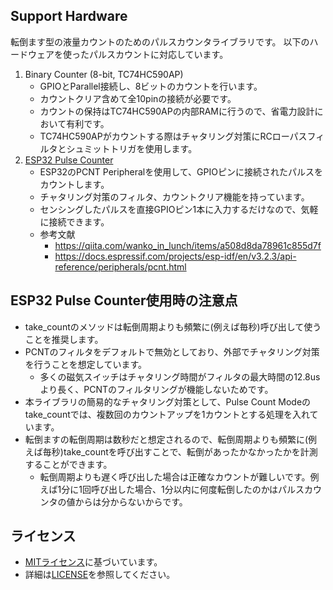 ## Support Hardware
転倒ます型の液量カウントのためのパルスカウンタライブラリです。
以下のハードウェアを使ったパルスカウントに対応しています。
1. Binary Counter (8-bit, TC74HC590AP)
   - GPIOとParallel接続し、8ビットのカウントを行います。
   - カウントクリア含めて全10pinの接続が必要です。
   - カウントの保持はTC74HC590APの内部RAMに行うので、省電力設計において有利です。
   - TC74HC590APがカウントする際はチャタリング対策にRCローパスフィルタとシュミットトリガを使用します。
2. [ESP32 Pulse Counter](https://docs.espressif.com/projects/esp-idf/en/latest/esp32/api-reference/peripherals/pcnt.html)
   - ESP32のPCNT Peripheralを使用して、GPIOピンに接続されたパルスをカウントします。
   - チャタリング対策のフィルタ、カウントクリア機能を持っています。
   - センシングしたパルスを直接GPIOピン1本に入力するだけなので、気軽に接続できます。
   - 参考文献
     - https://qiita.com/wanko_in_lunch/items/a508d8da78961c855d7f
     - https://docs.espressif.com/projects/esp-idf/en/v3.2.3/api-reference/peripherals/pcnt.html

## ESP32 Pulse Counter使用時の注意点
- take_countのメソッドは転倒周期よりも頻繁に(例えば毎秒)呼び出して使うことを推奨します。
- PCNTのフィルタをデフォルトで無効としており、外部でチャタリング対策を行うことを想定しています。
  - 多くの磁気スイッチはチャタリング時間がフィルタの最大時間の12.8usより長く、PCNTのフィルタリングが機能しないためです。
- 本ライブラリの簡易的なチャタリング対策として、Pulse Count Modeのtake_countでは、複数回のカウントアップを1カウントとする処理を入れています。
- 転倒ますの転倒周期は数秒だと想定されるので、転倒周期よりも頻繁に(例えば毎秒)take_countを呼び出すことで、転倒があったかなかったかを計測することができます。
  - 転倒周期よりも遅く呼び出した場合は正確なカウントが難しいです。例えば1分に1回呼び出した場合、1分以内に何度転倒したのかはパルスカウンタの値からは分からないからです。

## ライセンス
- [MITライセンス](https://opensource.org/licenses/MIT)に基づいています。
- 詳細は[LICENSE](LICENSE)を参照してください。